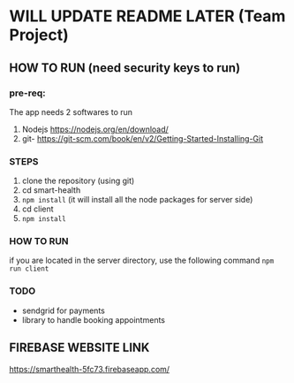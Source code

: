 # WILL UPDATE README LATER (Team Project)
## HOW TO RUN (need security keys to run)

### pre-req: 
The app needs 2 softwares to run
1. Nodejs https://nodejs.org/en/download/
2. git- https://git-scm.com/book/en/v2/Getting-Started-Installing-Git

### STEPS
1. clone the repository (using git)
2. cd smart-health
3. `npm install` (it will install all the node packages for server side)
4. cd client
5. `npm install`

### HOW TO RUN
if you are located in the server directory, use the following command
`npm run client`

### TODO
- sendgrid for payments
- library to handle booking appointments 

## FIREBASE WEBSITE LINK

https://smarthealth-5fc73.firebaseapp.com/
